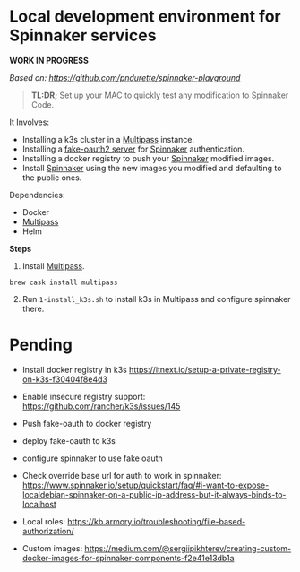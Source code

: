 Local development environment for Spinnaker services
=====================================================

**WORK IN PROGRESS**


*Based on: https://github.com/pndurette/spinnaker-playground*

> **TL:DR;** Set up your MAC to quickly test any modification to Spinnaker Code.  


It Involves:
- Installing a k3s cluster in a [Multipass](https://multipass.run/) instance.
- Installing a [fake-oauth2 server](https://github.com/patientsknowbest/fake-oauth2-server) for [Spinnaker](https://www.spinnaker.io/) authentication.
- Installing a docker registry to push your [Spinnaker](https://www.spinnaker.io/) modified images.
- Install [Spinnaker](https://www.spinnaker.io/) using the new images you modified and defaulting to the public ones.

Dependencies:  
- Docker
- [Multipass](https://multipass.run/)
- Helm

**Steps**

1. Install [Multipass](https://multipass.run/).
```
brew cask install multipass
```
2. Run `1-install_k3s.sh` to install k3s in Multipass and configure spinnaker there.

Pending
===========
- Install docker registry in k3s https://itnext.io/setup-a-private-registry-on-k3s-f30404f8e4d3
- Enable insecure registry support: https://github.com/rancher/k3s/issues/145
- Push fake-oauth to docker registry
- deploy fake-oauth to k3s
- configure spinnaker to use fake oauth

- Check override base url for auth to work in spinnaker: https://www.spinnaker.io/setup/quickstart/faq/#i-want-to-expose-localdebian-spinnaker-on-a-public-ip-address-but-it-always-binds-to-localhost

- Local roles: 
https://kb.armory.io/troubleshooting/file-based-authorization/

- Custom images:
https://medium.com/@sergiipikhterev/creating-custom-docker-images-for-spinnaker-components-f2e41e13db1a
